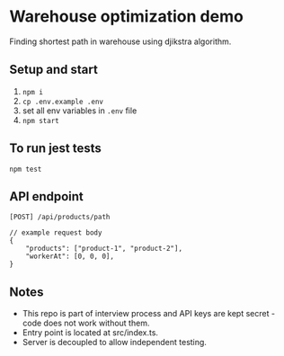 # Warehouse optimization demo

Finding shortest path in warehouse using djikstra algorithm.

## Setup and start


1. `npm i`
2. `cp .env.example .env`
3. set all env variables in `.env` file
4. `npm start`

## To run jest tests

`npm test`

## API endpoint

`[POST] /api/products/path`

```jsonc
// example request body
{
	"products": ["product-1", "product-2"],
	"workerAt": [0, 0, 0],
}
```




## Notes

- This repo is part of interview process and API keys are kept secret - code does not work without them.
- Entry point is located at src/index.ts.
- Server is decoupled to allow independent testing.

